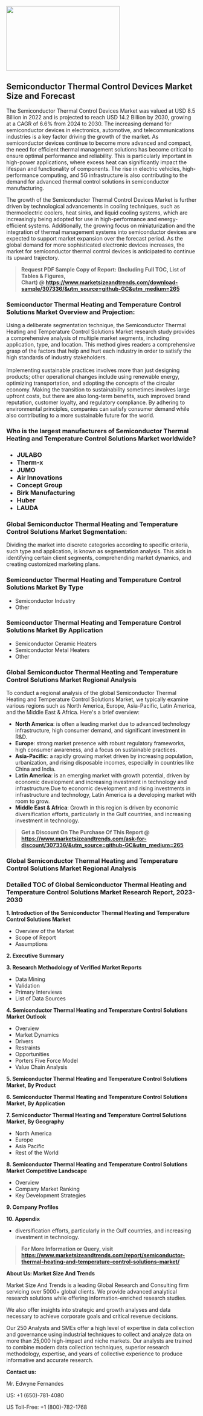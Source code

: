 <p><img class="alignnone size-medium wp-image-20088" src="https://ffe5etoiles.com/wp-content/uploads/2024/12/MST1-300x171.png" alt="" width="300" height="171" /></p><h2>Semiconductor Thermal Control Devices Market Size and Forecast</h2><p>The Semiconductor Thermal Control Devices Market was valued at USD 8.5 Billion in 2022 and is projected to reach USD 14.2 Billion by 2030, growing at a CAGR of 6.6% from 2024 to 2030. The increasing demand for semiconductor devices in electronics, automotive, and telecommunications industries is a key factor driving the growth of the market. As semiconductor devices continue to become more advanced and compact, the need for efficient thermal management solutions has become critical to ensure optimal performance and reliability. This is particularly important in high-power applications, where excess heat can significantly impact the lifespan and functionality of components. The rise in electric vehicles, high-performance computing, and 5G infrastructure is also contributing to the demand for advanced thermal control solutions in semiconductor manufacturing.</p><p>The growth of the Semiconductor Thermal Control Devices Market is further driven by technological advancements in cooling techniques, such as thermoelectric coolers, heat sinks, and liquid cooling systems, which are increasingly being adopted for use in high-performance and energy-efficient systems. Additionally, the growing focus on miniaturization and the integration of thermal management systems into semiconductor devices are expected to support market expansion over the forecast period. As the global demand for more sophisticated electronic devices increases, the market for semiconductor thermal control devices is anticipated to continue its upward trajectory.</p></p><blockquote id="" class=""><strong>Request PDF Sample Copy of Report: (Including Full TOC, List of Tables &amp; Figures, Chart)&nbsp;@&nbsp;<strong><a href="https://www.marketsizeandtrends.com/download-sample/307336/&utm_source=github-GC&utm_medium=265" target="_blank">https://www.marketsizeandtrends.com/download-sample/307336/&utm_source=github-GC&utm_medium=265</a></strong></strong></blockquote><h3 id="" class="">Semiconductor Thermal Heating and Temperature Control Solutions Market&nbsp;Overview and Projection:</h3><p id="" class="">Using a deliberate segmentation technique, the Semiconductor Thermal Heating and Temperature Control Solutions Market research study provides a comprehensive analysis of multiple market segments, including application, type, and location. This method gives readers a comprehensive grasp of the factors that help and hurt each industry in order to satisfy the high standards of industry stakeholders. <br /> <br />Implementing sustainable practices involves more than just designing products; other operational changes include using renewable energy, optimizing transportation, and adopting the concepts of the circular economy. Making the transition to sustainability sometimes involves large upfront costs, but there are also long-term benefits, such improved brand reputation, customer loyalty, and regulatory compliance. By adhering to environmental principles, companies can satisfy consumer demand while also contributing to a more sustainable future for the world.</p><h3 id="" class="">Who is the largest manufacturers of&nbsp;Semiconductor Thermal Heating and Temperature Control Solutions Market worldwide?</h3><h3 class=""><p><ul><li>JULABO </li><li> Therm-x </li><li> JUMO </li><li> Air Innovations </li><li> Concept Group </li><li> Birk Manufacturing </li><li> Huber </li><li> LAUDA</li></ul></p></h3><h3 id="" class="">Global&nbsp;Semiconductor Thermal Heating and Temperature Control Solutions Market Segmentation:</h3><p id="" class="">Dividing the market into discrete categories according to specific criteria, such type and application, is known as segmentation analysis. This aids in identifying certain client segments, comprehending market dynamics, and creating customized marketing plans.</p><h3 id="" class="">Semiconductor Thermal Heating and Temperature Control Solutions Market&nbsp;By Type</h3><p><p><ul><li>Semiconductor Industry</li><li> Other</p></li></ul></p></p><h3 id="" class="">Semiconductor Thermal Heating and Temperature Control Solutions Market&nbsp;By Application</h3><p class=""><p><ul><li>Semiconductor Ceramic Heaters</li><li> Semiconductor Metal Heaters</li><li> Other</li></ul></p></p><h3 id="" class="">Global Semiconductor Thermal Heating and Temperature Control Solutions Market Regional Analysis</h3><p id="" class="">To conduct a regional analysis of the global Semiconductor Thermal Heating and Temperature Control Solutions Market, we typically examine various regions such as North America, Europe, Asia-Pacific, Latin America, and the Middle East &amp; Africa. Here's a brief overview:</p><ul><li><strong>North America</strong>: is often a leading market due to advanced technology infrastructure, high consumer demand, and significant investment in R&amp;D.</li><li><strong>Europe</strong>: strong market presence with robust regulatory frameworks, high consumer awareness, and a focus on sustainable practices.</li><li><strong>Asia-Pacific</strong>: a rapidly growing market driven by increasing population, urbanization, and rising disposable incomes, especially in countries like China and India.</li><li><strong>Latin America</strong>: is an emerging market with growth potential, driven by economic development and increasing investment in technology and infrastructure.Due to economic development and rising investments in infrastructure and technology, Latin America is a developing market with room to grow.</li><li><strong>Middle East &amp; Africa</strong>: Growth in this region is driven by economic diversification efforts, particularly in the Gulf countries, and increasing investment in technology.</li></ul><blockquote id="" class=""><strong>Get a Discount On The Purchase Of This Report @ <strong><a href="https://www.marketsizeandtrends.com/ask-for-discount/307336/&utm_source=github-GC&utm_medium=265" target="_blank">https://www.marketsizeandtrends.com/ask-for-discount/307336/&utm_source=github-GC&utm_medium=265</a></strong></strong></blockquote><h3 id="" class="">Global Semiconductor Thermal Heating and Temperature Control Solutions Market Regional Analysis</h3><h3 id="" class="">Detailed TOC of Global Semiconductor Thermal Heating and Temperature Control Solutions Market Research Report, 2023-2030</h3><p id="" class=""><strong>1. Introduction of the Semiconductor Thermal Heating and Temperature Control Solutions Market</strong></p><ul><li>Overview of the Market</li><li>Scope of Report</li><li>Assumptions</li></ul><p id="" class=""><strong>2. Executive Summary</strong></p><p id="" class=""><strong>3. Research Methodology of Verified Market Reports</strong></p><ul><li>Data Mining</li><li>Validation</li><li>Primary Interviews</li><li>List of Data Sources</li></ul><p id="" class=""><strong>4. Semiconductor Thermal Heating and Temperature Control Solutions Market Outlook</strong></p><ul><li>Overview</li><li>Market Dynamics</li><li>Drivers</li><li>Restraints</li><li>Opportunities</li><li>Porters Five Force Model</li><li>Value Chain Analysis</li></ul><p id="" class=""><strong>5. Semiconductor Thermal Heating and Temperature Control Solutions Market, By Product</strong></p><p id="" class=""><strong>6. Semiconductor Thermal Heating and Temperature Control Solutions Market, By Application</strong></p><p id="" class=""><strong>7. Semiconductor Thermal Heating and Temperature Control Solutions Market, By Geography</strong></p><ul><li>North America</li><li>Europe</li><li>Asia Pacific</li><li>Rest of the World</li></ul><p id="" class=""><strong>8. Semiconductor Thermal Heating and Temperature Control Solutions Market Competitive Landscape</strong></p><ul><li>Overview</li><li>Company Market Ranking</li><li>Key Development Strategies</li></ul><p id="" class=""><strong>9. Company Profiles</strong></p><p id="" class=""><strong>10. Appendix</strong></p><ul><li>diversification efforts, particularly in the Gulf countries, and increasing investment in technology.</li></ul><blockquote id="" class=""><strong>For More Information or Query, visit <strong><strong><a href="https://www.marketsizeandtrends.com/report/semiconductor-thermal-heating-and-temperature-control-solutions-market/" target="_blank">https://www.marketsizeandtrends.com/report/semiconductor-thermal-heating-and-temperature-control-solutions-market/</a></strong></strong></strong></blockquote><p id="" class=""><strong>About Us: Market Size And Trends</strong></p><p id="" class="">Market Size And Trends is a leading Global Research and Consulting firm servicing over 5000+ global clients. We provide advanced analytical research solutions while offering information-enriched research studies.</p><p id="" class="">We also offer insights into strategic and growth analyses and data necessary to achieve corporate goals and critical revenue decisions.</p><p id="" class="">Our 250 Analysts and SMEs offer a high level of expertise in data collection and governance using industrial techniques to collect and analyze data on more than 25,000 high-impact and niche markets. Our analysts are trained to combine modern data collection techniques, superior research methodology, expertise, and years of collective experience to produce informative and accurate research.</p><p id="" class=""><strong>Contact us:</strong></p><p id="" class="">Mr. Edwyne Fernandes</p><p id="" class="">US: +1 (650)-781-4080</p><p id="" class="">US Toll-Free: +1 (800)-782-1768</p>
